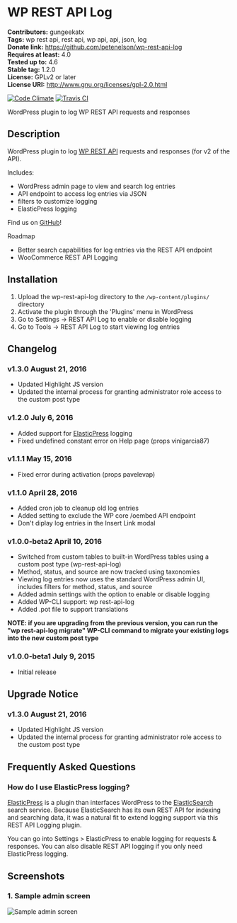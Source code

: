 # WP REST API Log #
**Contributors:** gungeekatx  
**Tags:** wp rest api, rest api, wp api, api, json, log  
**Donate link:** https://github.com/petenelson/wp-rest-api-log  
**Requires at least:** 4.0  
**Tested up to:** 4.6  
**Stable tag:** 1.2.0  
**License:** GPLv2 or later  
**License URI:** http://www.gnu.org/licenses/gpl-2.0.html  

[![Code Climate](https://codeclimate.com/github/petenelson/wp-rest-api-log/badges/gpa.svg)](https://codeclimate.com/github/petenelson/wp-rest-api-log)
[![Travis CI](https://travis-ci.org/petenelson/wp-rest-api-log.svg)](https://travis-ci.org/petenelson/wp-rest-api-log)


WordPress plugin to log WP REST API requests and responses

## Description ##

WordPress plugin to log [WP REST API](http://wp-api.org/) requests and responses (for v2 of the API).

Includes:

* WordPress admin page to view and search log entries
* API endpoint to access log entries via JSON
* filters to customize logging
* ElasticPress logging

Find us on [GitHub](https://github.com/petenelson/wp-rest-api-log)!

Roadmap

* Better search capabilities for log entries via the REST API endpoint
* WooCommerce REST API Logging


## Installation ##

1. Upload the wp-rest-api-log directory to the `/wp-content/plugins/` directory
2. Activate the plugin through the 'Plugins' menu in WordPress
3. Go to Settings -> REST API Log to enable or disable logging
3. Go to Tools -> REST API Log to start viewing log entries


## Changelog ##

### v1.3.0 August 21, 2016 ###
* Updated Highlight JS version
* Updated the internal process for granting administrator role access to the custom post type

### v1.2.0 July 6, 2016 ###
* Added support for [ElasticPress](https://wordpress.org/plugins/elasticpress/) logging
* Fixed undefined constant error on Help page (props vinigarcia87)

### v1.1.1 May 15, 2016 ###
* Fixed error during activation (props pavelevap)

### v1.1.0 April 28, 2016 ###
* Added cron job to cleanup old log entries
* Added setting to exclude the WP core /oembed API endpoint
* Don't diplay log entries in the Insert Link modal

### v1.0.0-beta2 April 10, 2016 ###
* Switched from custom tables to built-in WordPress tables using a custom post type (wp-rest-api-log)
* Method, status, and source are now tracked using taxonomies
* Viewing log entries now uses the standard WordPress admin UI, includes filters for method, status, and source
* Added admin settings with the option to enable or disable logging
* Added WP-CLI support: wp rest-api-log
* Added .pot file to support translations

**NOTE: if you are upgrading from the previous version, you can run the "wp rest-api-log migrate" WP-CLI command to migrate your existing logs into the new custom post type**

### v1.0.0-beta1 July 9, 2015 ###
* Initial release


## Upgrade Notice ##

### v1.3.0 August 21, 2016 ###
* Updated Highlight JS version
* Updated the internal process for granting administrator role access to the custom post type

## Frequently Asked Questions ##

### How do I use ElasticPress logging? ###

[ElasticPress](https://wordpress.org/plugins/elasticpress/) is a plugin than interfaces WordPress to the [ElasticSearch](https://www.elastic.co/products/elasticsearch) search service.  Because ElasticSearch has its own REST API for indexing and searching data, it was a natural fit to extend logging support via this REST API Logging plugin.

You can go into Settings > ElasticPress to enable logging for requests & responses.  You can also disable REST API logging if you only need ElasticPress logging.


## Screenshots ##

### 1. Sample admin screen ###
![Sample admin screen](https://raw.githubusercontent.com/petenelson/wp-rest-api-log/master/assets/screenshot-1.png)

